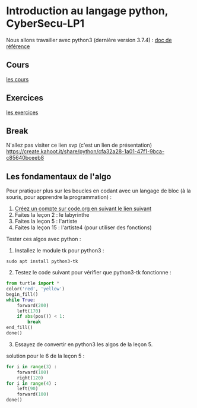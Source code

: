 # Introduction au langage python, CyberSecu-LP1

Nous allons travailler avec python3 (dernière version 3.7.4) : [doc de référence](https://docs.python.org/fr/3.7/)

## Cours

[les cours](course/python.md)


## Exercices

[les exercices](exercice/python.md)

## Break

N'allez pas visiter ce lien svp (c'est un lien de présentation)
https://create.kahoot.it/share/python/cfa32a28-1a01-47f1-9bca-c85640bceeb8

## Les fondamentaux de l'algo

Pour pratiquer plus sur les boucles en codant avec un langage de bloc (à la souris, pour apprendre la programmation) :

1. [Créez un compte sur code.org en suivant le lien suivant](https://studio.code.org/join/WTCFSG)
2. Faites la leçon 2 : le labyrinthe
3. Faites la leçon 5 : l'artiste
4. Faites la leçon 15 : l'artiste4 (pour utiliser des fonctions)

Tester ces algos avec python :

1. Installez le module tk pour python3 :
```shell
sudo apt install python3-tk
```
2. Testez le code suivant pour vérifier que python3-tk fonctionne :
```python
from turtle import *
color('red', 'yellow')
begin_fill()
while True:
    forward(200)
    left(170)
    if abs(pos()) < 1:
        break
end_fill()
done()
```
3. Essayez de convertir en python3 les algos de la leçon 5.

solution pour le 6 de la leçon 5 :
```python
for i in range(3) :
    forward(100)
    right(120)
for i in range(4) :
    left(90)
    forward(100)
done()
```
